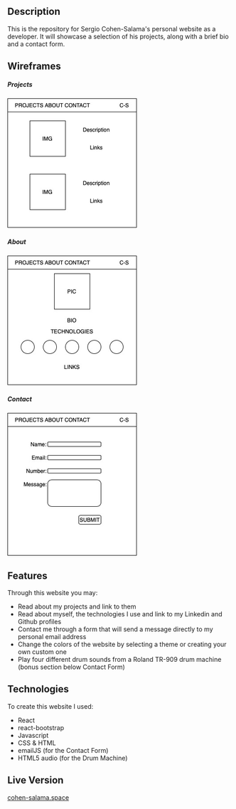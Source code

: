 ## Description

This is the repository for Sergio Cohen-Salama's personal website as a developer. It will showcase a selection of his projects, along with a brief bio and a contact form.

## Wireframes

##### Projects  
!['projects'](Projects-2.jpg)

##### About  
!['about'](About-2.jpg)

##### Contact  
!['contact'](Contact-2.jpg)

## Features

Through this website you may:
* Read about my projects and link to them
* Read about myself, the technologies I use and link to my Linkedin and Github profiles
* Contact me through a form that will send a message directly to my personal email address
* Change the colors of the website by selecting a theme or creating your own custom one
* Play four different drum sounds from a Roland TR-909 drum machine (bonus section below Contact Form)

## Technologies

To create this website I used:
* React
* react-bootstrap
* Javascript
* CSS & HTML
* emailJS (for the Contact Form)
* HTML5 audio (for the Drum Machine)

## Live Version

[cohen-salama.space](http://www.cohen-salama.space)
